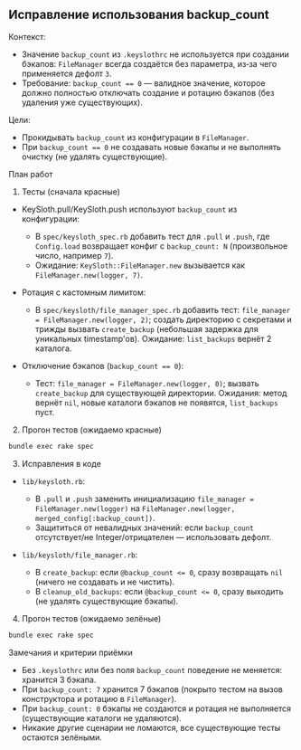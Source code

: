 ## Исправление использования backup_count

Контекст:
- Значение `backup_count` из `.keyslothrc` не используется при создании бэкапов: `FileManager` всегда создаётся без параметра, из‑за чего применяется дефолт `3`.
- Требование: `backup_count == 0` — валидное значение, которое должно полностью отключать создание и ротацию бэкапов (без удаления уже существующих).

Цели:
- Прокидывать `backup_count` из конфигурации в `FileManager`.
- При `backup_count == 0` не создавать новые бэкапы и не выполнять очистку (не удалять существующие).

План работ

1) Тесты (сначала красные)
- KeySloth.pull/KeySloth.push используют `backup_count` из конфигурации:
  - В `spec/keysloth_spec.rb` добавить тест для `.pull` и `.push`, где `Config.load` возвращает конфиг с `backup_count: N` (произвольное число, например `7`).
  - Ожидание: `KeySloth::FileManager.new` вызывается как `FileManager.new(logger, 7)`.

- Ротация с кастомным лимитом:
  - В `spec/keysloth/file_manager_spec.rb` добавить тест: `file_manager = FileManager.new(logger, 2)`; создать директорию с секретами и трижды вызвать `create_backup` (небольшая задержка для уникальных timestamp'ов). Ожидание: `list_backups` вернёт 2 каталога.

- Отключение бэкапов (`backup_count == 0`):
  - Тест: `file_manager = FileManager.new(logger, 0)`; вызвать `create_backup` для существующей директории. Ожидания: метод вернёт `nil`, новые каталоги бэкапов не появятся, `list_backups` пуст.

2) Прогон тестов (ожидаемо красные)
```bash
bundle exec rake spec
```

3) Исправления в коде
- `lib/keysloth.rb`:
  - В `.pull` и `.push` заменить инициализацию `file_manager = FileManager.new(logger)` на `FileManager.new(logger, merged_config[:backup_count])`.
  - Защититься от невалидных значений: если `backup_count` отсутствует/не Integer/отрицателен — использовать дефолт.

- `lib/keysloth/file_manager.rb`:
  - В `create_backup`: если `@backup_count <= 0`, сразу возвращать `nil` (ничего не создавать и не чистить).
  - В `cleanup_old_backups`: если `@backup_count <= 0`, сразу выходить (не удалять существующие бэкапы).

4) Прогон тестов (ожидаемо зелёные)
```bash
bundle exec rake spec
```

Замечания и критерии приёмки
- Без `.keyslothrc` или без поля `backup_count` поведение не меняется: хранится 3 бэкапа.
- При `backup_count: 7` хранится 7 бэкапов (покрыто тестом на вызов конструктора и ротацию в `FileManager`).
- При `backup_count: 0` бэкапы не создаются и ротация не выполняется (существующие каталоги не удаляются).
- Никакие другие сценарии не ломаются, все существующие тесты остаются зелёными.


